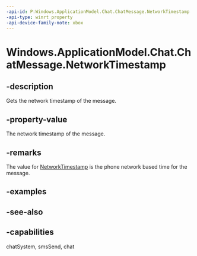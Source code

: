 ```yaml
---
-api-id: P:Windows.ApplicationModel.Chat.ChatMessage.NetworkTimestamp
-api-type: winrt property
-api-device-family-note: xbox
---
```


<!-- Property syntax
public Windows.Foundation.DateTime NetworkTimestamp { get;  set; }
-->

# Windows.ApplicationModel.Chat.ChatMessage.NetworkTimestamp

## -description
Gets the network timestamp of the message.

## -property-value
The network timestamp of the message.

## -remarks
The value for [NetworkTimestamp](chatmessage_networktimestamp.md) is the phone network based time for the message.

## -examples

## -see-also

## -capabilities
chatSystem, smsSend, chat
